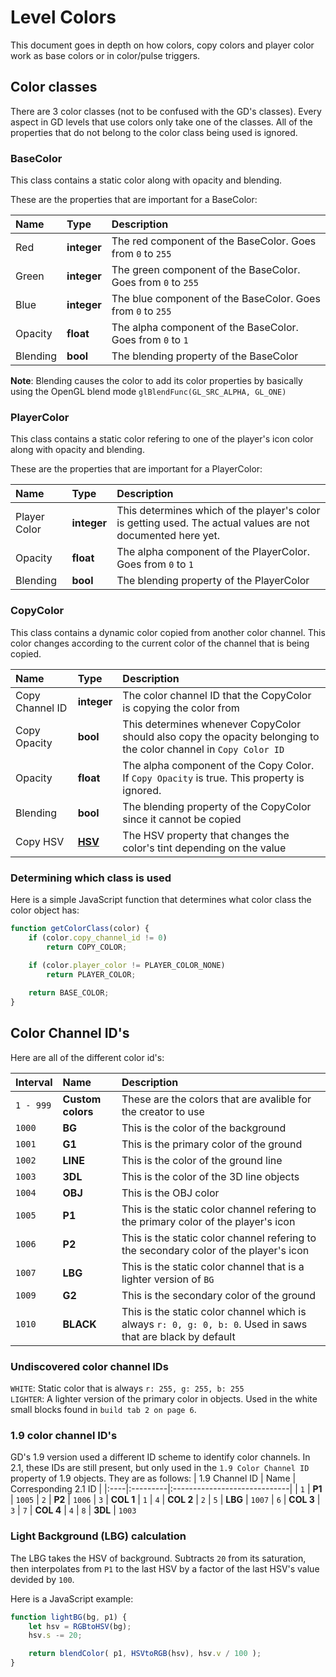# Level Colors
This document goes in depth on how colors, copy colors and player color work as base colors or in color/pulse triggers.

## Color classes
There are 3 color classes (not to be confused with the GD's classes). Every aspect in GD levels that use colors only take one of the classes. All of the properties that do not belong to the color class being used is ignored.

### BaseColor
This class contains a static color along with opacity and blending.

These are the properties that are important for a BaseColor:

| Name     | Type        | Description           |
|:---------|:------------|:----------------------|
| Red      | **integer** | The red component of the BaseColor. Goes from `0` to `255` |
| Green    | **integer** | The green component of the BaseColor. Goes from `0` to `255` |
| Blue     | **integer** | The blue component of the BaseColor. Goes from `0` to `255` |
| Opacity  | **float**   | The alpha component of the BaseColor. Goes from `0` to `1` |
| Blending | **bool**    | The blending property of the BaseColor |

**Note**: Blending causes the color to add its color properties by basically using the OpenGL blend mode `glBlendFunc(GL_SRC_ALPHA, GL_ONE)`

### PlayerColor
This class contains a static color refering to one of the player's icon color along with opacity and blending.

These are the properties that are important for a PlayerColor:

| Name         | Type        | Description           |
|:-------------|:------------|:----------------------|
| Player Color | **integer** | This determines which of the player's color is getting used. The actual values are not documented here yet. |
| Opacity      | **float**   | The alpha component of the PlayerColor. Goes from `0` to `1` |
| Blending     | **bool**    | The blending property of the PlayerColor |

### CopyColor
This class contains a dynamic color copied from another color channel. This color changes according to the current color of the channel that is being copied.

| Name            | Type        | Description           |
|:----------------|:------------|:----------------------|
| Copy Channel ID | **integer** | The color channel ID that the CopyColor is copying the color from |
| Copy Opacity    | **bool**    | This determines whenever CopyColor should also copy the opacity belonging to the color channel in `Copy Color ID` |
| Opacity         | **float**   | The alpha component of the Copy Color. If `Copy Opacity` is true. This property is ignored. |
| Blending        | **bool**    | The blending property of the CopyColor since it cannot be copied |
| Copy HSV        | **[HSV](resources/client/level-components/level-object.md?id=object-string)** | The HSV property that changes the color's tint depending on the value |

### Determining which class is used
Here is a simple JavaScript function that determines what color class the color object has:

```javascript
function getColorClass(color) {
    if (color.copy_channel_id != 0)
        return COPY_COLOR;
    
    if (color.player_color != PLAYER_COLOR_NONE)
        return PLAYER_COLOR;

    return BASE_COLOR;
}
```

## Color Channel ID's
Here are all of the different color id's:

| Interval  | Name              | Description           |
|:----------|:------------------|:----------------------|
| `1 - 999` | **Custom colors** | These are the colors that are avalible for the creator to use |
| `1000`    | **BG**            | This is the color of the background |
| `1001`    | **G1**            | This is the primary color of the ground |
| `1002`    | **LINE**          | This is the color of the ground line |
| `1003`    | **3DL**           | This is the color of the 3D line objects |
| `1004`    | **OBJ**           | This is the OBJ color |
| `1005`    | **P1**            | This is the static color channel refering to the primary color of the player's icon |
| `1006`    | **P2**            | This is the static color channel refering to the secondary color of the player's icon |
| `1007`    | **LBG**           | This is the static color channel that is a lighter version of `BG` |
| `1009`    | **G2**            | This is the secondary color of the ground |
| `1010`    | **BLACK**         | This is the static color channel which is always `r: 0, g: 0, b: 0`. Used in saws that are black by default |

### Undiscovered color channel IDs
`WHITE`: Static color that is always `r: 255, g: 255, b: 255`  
`LIGHTER`: A lighter version of the primary color in objects. Used in the white small blocks found in `build tab 2 on page 6`.

### 1.9 color channel ID's
GD's 1.9 version used a different ID scheme to identify color channels. In 2.1, these IDs are still present, but only used in the `1.9 Color Channel ID` property of 1.9 objects. They are as follows:
| 1.9 Channel ID | Name | Corresponding 2.1 ID |
|:----|:---------|:-----------------------------|
| `1` | **P1**    | `1005`
| `2` | **P2**    | `1006`
| `3` | **COL 1** | `1`
| `4` | **COL 2** | `2`
| `5` | **LBG**   | `1007`
| `6` | **COL 3** | `3`
| `7` | **COL 4** | `4`
| `8` | **3DL**   | `1003`

### Light Background (LBG) calculation
The LBG takes the HSV of background. Subtracts `20` from its saturation, then interpolates from `P1` to the last HSV by a factor of the last HSV's value devided by `100`.

Here is a JavaScript example:
```javascript
function lightBG(bg, p1) {
    let hsv = RGBtoHSV(bg);
    hsv.s -= 20;

    return blendColor( p1, HSVtoRGB(hsv), hsv.v / 100 );
}
```
